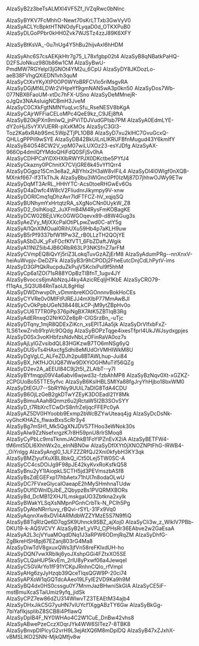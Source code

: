 AIzaSyB2z3beTsALMXl4VF5Zf_IVZqRwc0bNlnc

AIzaSyBYKV7FcMhhO-Newt70sKrLTTxb3GwVyV0
AIzaSyACLYcBpktHTNNOdyFLyqaD0d_OTKXPuB0
AIzaSyDLGoPPbr0kHH0Zvk7WJSTz4zzJ89K6XFY

AIzaSyBtKsVA_-0u7nUg4Y5hBu2hijvAxI6hHDM

AIzaSyAhc6S7csAEKjkHtr7g75_L78xfgbp02t4
AIzaSyB8qNBatkPaHQ-D2FSJoNkuz980b86w1CM
AIzaSyBwU-PmdMW7RGYelpI3jGNOt4YM2u_6CpU
AIzaSyDY8JKDozLo-aeB38FVhgQXiEDN1vh3quM
AIzaSyCtXvYKyXtP0OP0WYoBRFCVlo5riMsgvRA
AIzaSyDGjMf4LDWr2VHpeYf9gmNAN5wA3p0kn50
AIzaSyDos7Wb-077NBX6FaoUM-xtDc7hFX-USno
AIzaSyDeMMnejR-oJgQx3NAAsIuigNCBmH3JveM
AIzaSyC0CXkFgtNMNYuqLvcSfu_RseNESV8bKgA
AIzaSyCAjrWFFiaCELoMPc4QeE9kz_C9JEj8ftA
AIzaSyB20kjPXn9mlwQ_jnPViTDJVudGPIsb7PM
AIzaSyA0EdmLYE-dY2oHjJSvYXVUERR-pXxKMOs
AIzaSyC3Gl3-Toz2Ka6xRAb9SmL5WpZTjPL1OB8
AIzaSyD7xu2klHC7GvuGcxQ-QHLLgPPPil9wSYE
AIzaSyDB42BkUiLnLlKRUFBfnMugud43Y6kmIfY
AIzaSyB4O548CW2V_vpM07wiLUXOz23-esYJDfg
AIzaSyAX-966Op4dmIQfYMdoQHiFdQ0SFjSv0hA
AIzaSyCDHPCaYiDXHXlbRWYPJX0DKctbe5PYfJ4
AIzaSyCkazny0PChnitX7CVjGRE6k45vYf1Qrr4
AIzaSyDGgpz15Cm3e8a2_ABYhlx2H3aW8vIFiL4
AIzaSyDI4l0Wlgf0nXQB-MXnkf667-lf3TkThJk
AIzaSyBbu3WlGnc0Pf0IzMj87D7jhhwOJWy9ETw
AIzaSyDqMT3ArRL_HHhYTC-Acs0toeRHGwEv6Os
AIzaSyD4aDwfc4W8cV2FliudnrJikympy9V-xnw
AIzaSyDORlCmq1qDhzAvr7ldFTFCZ-hV_xqjqSQ
AIzaSyBUNhymYxHrtqtzRA_sXgNoCNn0UykW_Z8
AIzaSyD2_0slhKoq2_JuXFmB4M4RysFmKOBagKE
AIzaSyDCW02BEjLVKc0GWGOqevx89-d8W4Gug3s
AIzaSyAeZVy_MjlXXcPalOtiPLpwZwd0C-atY5g
AIzaSyAl1QnXlMOual0RihUXu59Hb4p7aKLH9uw
AIzaSyB5rPf9337bfW1fPw3Z_rB0LLzTH2QOjYE
AIzaSyASbDJK_yFxFOcfKfVT1_6FbZDaftJWgik
AIzaSyA11NlZ5ib4JB6ORbR63LP3NKSfnZ7arFM
AIzaSyCVmpEQ8iQvYj5riZ3LokqTuvGzAZjErM8
AIzaSyAdumPRg--nnXnxV-heiAuWvpjv-DeDZFk
AIzaSyB3r9hCPODj2FheEutcDnjCdLhPytV-ims
AIzaSyD3GPtQkRucpduZkPujV5KcIxPul9f5hhM
AIzaSyCp6a1ZOI71sR88YOpBzTIBfnT_1ugv4JY
AIzaSyBvoccs6jmAbNzqJ4ky4AzicREqIjH1KbE
AIzaSyCRO79-f11qAs_SQ3U84RnTaoIJL8gHlqI
AIzaSyDWDhwvp0h_vDmmbreKOGOnnnvBokHoCEs
AIzaSyCYVRe0v0MIFtPJREJJ4mXIbP77MmAwBJI
AIzaSyCvOkPpbUGeN38448LkCP-jM9ytZBpHv0o
AIzaSyCU6T7TR0Pp376piNgBX7AtK5ZBTlqB3Rg
AIzaSyAdERnxqO2NrKOZe8pR-ClGSrzBn_-uTjc
AIzaSyDTqny_1mjR8QDExZiKcn_xsEPlTJAa5jk
AIzaSyDrVlfxbFxZ-1LS61xwZrvb91rpVc9OQdg
AIzaSyBOPzTqge4ixesTfprI4UkJWJsydxgpjes
AIzaSyD0Sx3voKHbfzsNdvNbLzOFinRaVA0oz7s
AIzaSyAjLylGZvsibdQL83HGKzwB7TO6mNSg6yQ
AIzaSyDUSvTs4HAxcfgSdhi8eMUdOrVMHIWkM8U
AIzaSyDgVgLC_ALFeZDJh2pu8BTAWLhup-Jui84
AIzaSyBX_hKfHJOUQ87Ww9DXYiOGHMuTif56QZg
AIzaSyD2ev2A_aEEUl84C9j2t5l_ZLAlbT--y7I
AIzaSyBYfmqpj09V4a6abvI6wjwd3z-fzbAhMP8
AIzaSyBzNqv0Xt-xGZKZ-zCPGUoBo55TTE5yfvc
AIzaSyB6KsIHBLSMIYa88fgJryYhHjbo18bxWM0
AIzaSyDtEGU7--SbRYNiy9UUiL7aDlG8TdA4CDU
AIzaSyB6OjLzGeB2gkDTwYZEyK3DOEadl21Y8Mk
AIzaSyBimuAAahBQnmz6u2jRctaW5I2B3SOvSYY
AIzaSyD_t7RbXrcTCwDrS8nfrZeIjqcFFEPc0yA
AIzaSyAZ5DV0HYoobb9Exmp2bWcBZYwUteaq4jg
AIzaSyDcDsNk-vyGhcKHAZs_flwaxBxsScRr3y4
AIzaSyBg7mSH1_Mk5QgXNJDV57THoo3eWNok30s
AIzaSyAIw9ZzNsefxrgzK7r8H59pnU8rlrSMoq8
AIzaSyCyPbLc9msTknmJAOhkB1FoYIPZnEvX2iA
AIzaSyBETFW4-tM6mt5DLl6XhhWx2o_eInNBN0w
AIzaSyDfIXYt0jXNOZNPtFhG-IRWB4-_OiYnlgg
AIzaSyAngl0_1JLFZZZRfQJ2Xni0kfybH3KY3qk
AIzaSyBMZIyufXuXBL8bkQ_iCt50Lej5TW0SC-A
AIzaSyCC4csDOiJg9F98pJE42kyKvxRoKsfkQ58
AIzaSyBnu2yY1IAiopkLSCTH5jd3PEVmszbASf8
AIzaSyBsZdEGEFxp17hbAetx71hUl7n8odaOLwU
AIzaSyDC7FVxeGlycaIOaeapE2hMySHmhnaTUdw
AIzaSyDUflDWnIDjJbE_ZQbypzBs1PVQRMXBORs
AIzaSyBd_DcMB12XHJ1LmskgaUO3Zbtkna2xylk
AIzaSyBWakYLSqXsNMpnPGnhCrbTk-N_PClh5Pg
AIzaSyDyAteNRrrluvy_rBQvi-rSYL-31Fx9Vq0
AIzaSyAqnnXw8xDVI4ARMdbWZZYMzE5S7N9ffiQ
AIzaSyB8TqRlzQe6D7qgSK9Uhnck9SBZ_ajXoj0
AIzaSyCIi3w_z_WlkIV7PBb-DKU19-k-AQSVCVY
AIzaSyB2e1_yVPJ_CjPHsRr36EAbve2w2GaEsaA
AIzaSyA2L3cjVYuaMOqdDNq1J3aRPW6ODmjRqZM
AIzaSyDhfG-ZgBkreHSH8pj67EZanj803rG4Ma8
AIzaSyDiwTdV8gxuxQWs3jfVn58reFKIxdUH-ho
AIzaSyDQN7vwXRbIkj6yoJXshpGGi4FZtxXO5SE
AIzaSyCLQaHUP5kvEm_2rlU8yPxwf06a4JewqeI
AIzaSyC5GVArYo1fF91YCKpJRnhnCQlo_rfVmpI
AIzaSyAHg6zyJyHzqb39QceTIqsQGW9P-20ci74
AIzaSyAPXoW1qGQTdcAAeo19LFyIE2VD9Ka9h9M
AIzaSyBQ4dx0HS0cssgu0Y7MnmJazBHwniSkGlA
AIzaSyCE5iF-mstBmuXcaSTaiUmiz9yfq_jidSk
AIzaSyCPZ7ew86dZU314WIwvTZ3TEAEtM34ajb4
AIzaSyDHxJikC5G7yuHN7vIUYcf1XggABzTY6Gw
AIzaSyBkGg-7biYafIkjspIibZ8SCB8i4PflawQ
AIzaSyDplB4F_NY0WHAo4C2W1CuE_DnBw42vhs8
AIzaSyABwePzeCczXOqrJYk4WW6SITez7-8TBK8
AIzaSyBnvpDIPlcyG2vrH9L3ejAtXQ6M8mDplDQ
AIzaSyB47xZJxhX-vBMSLIKO2SNN-MjkQMfjv8w
